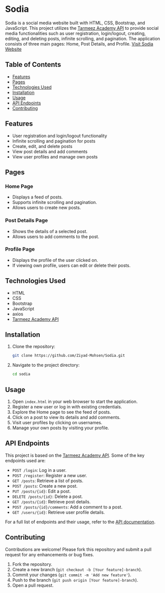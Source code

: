 Sodia
=====

Sodia is a social media website built with HTML, CSS, Bootstrap, and JavaScript. This project utilizes the [Tarmeez Academy API](https://documenter.getpostman.com/view/4696539/2s83zjqN3F) to provide social media functionalities such as user registration, login/logout, creating, editing, and deleting posts, infinite scrolling, and pagination. The application consists of three main pages: Home, Post Details, and Profile. [Visit Sodia Website](https://ziyad-mohsen.github.io/Sodia/index.html)

Table of Contents
-----------------

-   [Features](#features)
-   [Pages](#pages)
-   [Technologies Used](#technologies-used)
-   [Installation](#installation)
-   [Usage](#usage)
-   [API Endpoints](#api-endpoints)
-   [Contributing](#contributing)

Features
--------

-   User registration and login/logout functionality
-   Infinite scrolling and pagination for posts
-   Create, edit, and delete posts
-   View post details and add comments
-   View user profiles and manage own posts

Pages
-----

### Home Page

-   Displays a feed of posts.
-   Supports infinite scrolling and pagination.
-   Allows users to create new posts.

### Post Details Page

-   Shows the details of a selected post.
-   Allows users to add comments to the post.

### Profile Page

-   Displays the profile of the user clicked on.
-   If viewing own profile, users can edit or delete their posts.

Technologies Used
-----------------

-   HTML
-   CSS
-   Bootstrap
-   JavaScript
-   axios
-   [Tarmeez Academy API](https://documenter.getpostman.com/view/4696539/2s83zjqN3F)

Installation
------------

1.  Clone the repository:
   
    ```sh
    git clone https://github.com/Ziyad-Mohsen/Sodia.git

3.  Navigate to the project directory:
   
    ```sh
    cd sodia

Usage
-----

1.  Open `index.html` in your web browser to start the application.
2.  Register a new user or log in with existing credentials.
3.  Explore the Home page to see the feed of posts.
4.  Click on a post to view its details and add comments.
5.  Visit user profiles by clicking on usernames.
6.  Manage your own posts by visiting your profile.

API Endpoints
-------------

This project is based on the [Tarmeez Academy API](https://tarmeezacademy.com/api/v1). Some of the key endpoints used are:

-   `POST /login`: Log in a user.
-   `POST /register`: Register a new user.
-   `GET /posts`: Retrieve a list of posts.
-   `POST /posts`: Create a new post.
-   `PUT /posts/{id}`: Edit a post.
-   `DELETE /posts/{id}`: Delete a post.
-   `GET /posts/{id}`: Retrieve post details.
-   `POST /posts/{id}/comments`: Add a comment to a post.
-   `GET /users/{id}`: Retrieve user profile details.

For a full list of endpoints and their usage, refer to the [API documentation](https://documenter.getpostman.com/view/4696539/2s83zjqN3F).

Contributing
------------

Contributions are welcome! Please fork this repository and submit a pull request for any enhancements or bug fixes.

1.  Fork the repository.
2.  Create a new branch (`git checkout -b [Your feature]-branch`).
3.  Commit your changes (`git commit -m 'Add new feature'`).
4.  Push to the branch (`git push origin [Your feature]-branch`).
5.  Open a pull request.
